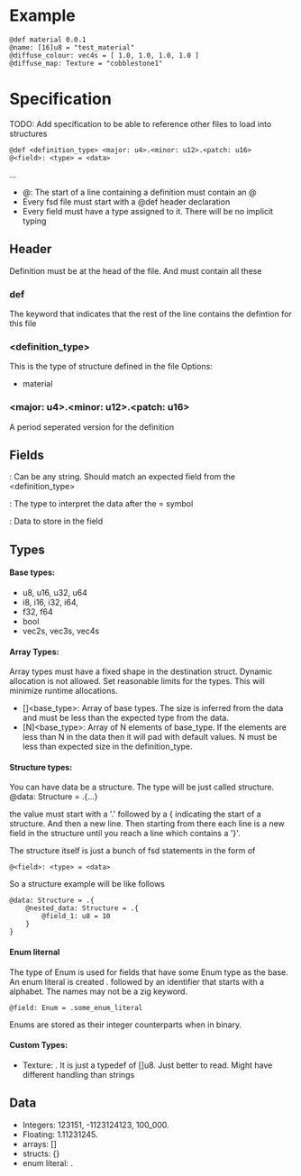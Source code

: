 # Example 
```
@def material 0.0.1
@name: [16]u8 = "test_material"
@diffuse_colour: vec4s = [ 1.0, 1.0, 1.0, 1.0 ]
@diffuse_map: Texture = "cobblestone1"
```

# Specification
TODO: Add specification to be able to reference other files to load into structures

```
@def <definition_type> <major: u4>.<minor: u12>.<patch: u16>
@<field>: <type> = <data>
```
...

* @: The start of a line containing a definition must contain an @
* Every fsd file must start with a @def header declaration
* Every field must have a type assigned to it. There will be no implicit typing

## Header
Definition must be at the head of the file. And must contain all these

### def
The keyword that indicates that the rest of the line contains the defintion for this file

### <definition_type> 
This is the type of structure defined in the file
Options:
 * material

### <major: u4>.<minor: u12>.<patch: u16>
A period seperated version for the definition

## Fields

<field>: Can be any string. Should match an expected field from the <definition_type>

<type>: The type to interpret the data after the = symbol

<data>: Data to store in the field

## Types

#### Base types:
* u8, u16, u32, u64
* i8, i16, i32, i64,
* f32, f64
* bool
* vec2s, vec3s, vec4s

#### Array Types:
Array types must have a fixed shape in the destination struct. Dynamic allocation is not allowed. Set reasonable limits
for the types. This will minimize runtime allocations.

* []<base_type>: Array of base types. The size is inferred from the data and must be less than the expected type from 
the data.
* [N]<base_type>: Array of N elements of base_type. If the elements are less than N in the data then it will pad with default
values. N must be less than expected size in the definition_type.

#### Structure types:
You can have data be a structure. The type will be just called structure.
@data: Structure = .{...}

the value must start with a '.' followed by a { indicating the start of a structure. And then a new line.
Then starting from there each line is a new field in the structure until you reach a line which contains a '}'.

The structure itself is just a bunch of fsd statements in the form of 

```
@<field>: <type> = <data>
```

So a structure example will be like follows

```
@data: Structure = .{
    @nested_data: Structure = .{
        @field_1: u8 = 10
    }
}
```

#### Enum liternal

The type of Enum is used for fields that have some Enum type as the base. An enum literal is created . followed by an
identifier that starts with a alphabet. The names may not be a zig keyword.

```
@field: Enum = .some_enum_literal
```

Enums are stored as their integer counterparts when in binary.

#### Custom Types:
* Texture: <string path relative to base_asset_path>. It is just a typedef of []u8. Just better to read. Might have different
handling than strings

## Data

* Integers: 123151, -1123124123, 100_000.
* Floating: 1.11231245.
* arrays: []
* structs: {}
* enum literal: .<identifier>
